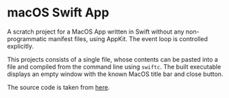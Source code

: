 # macOS Swift App

A scratch project for a MacOS App written in Swift without any non-programmatic manifest files, using AppKit.
The event loop is controlled explicitly.

This projects consists of a single file, whose contents can be pasted into a file and compiled from the command line using `swiftc`.
The built executable displays an empty window with the known MacOS title bar and close button.

The source code is taken from [here](https://nexo.dev/post/2019/04/27/how-to-open-window-in-macos-programmatically-using-swift/).
